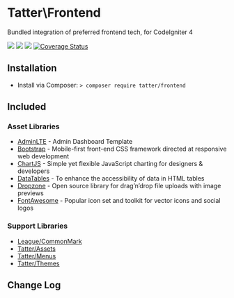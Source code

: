 # Tatter\Frontend

Bundled integration of preferred frontend tech, for CodeIgniter 4

[![](https://github.com/tattersoftware/codeigniter4-frontend/workflows/PHPUnit/badge.svg)](https://github.com/tattersoftware/codeigniter4-frontend/actions/workflows/test.yml)
[![](https://github.com/tattersoftware/codeigniter4-frontend/workflows/PHPStan/badge.svg)](https://github.com/tattersoftware/codeigniter4-frontend/actions/workflows/analyze.yml)
[![](https://github.com/tattersoftware/codeigniter4-frontend/workflows/Deptrac/badge.svg)](https://github.com/tattersoftware/codeigniter4-frontend/actions/workflows/inspect.yml)
[![Coverage Status](https://coveralls.io/repos/github/tattersoftware/codeigniter4-frontend/badge.svg?branch=develop)](https://coveralls.io/github/tattersoftware/codeigniter4-frontend?branch=develop)


## Installation

* Install via Composer: `> composer require tatter/frontend`

## Included

### Asset Libraries

* [AdminLTE](https://adminlte.io) - Admin Dashboard Template
* [Bootstrap](https://getbootstrap.com) - Mobile-first front-end CSS framework directed at responsive web development
* [ChartJS](https://www.chartjs.org) - Simple yet flexible JavaScript charting for designers & developers
* [DataTables](https://datatables.net) - To enhance the accessibility of data in HTML tables
* [Dropzone](https://www.dropzonejs.com) - Open source library for drag’n’drop file uploads with image previews
* [FontAwesome](https://fontawesome.com) - Popular icon set and toolkit for vector icons and social logos

### Support Libraries

* [League/CommonMark](https://packagist.org/packages/league/commonmark)
* [Tatter/Assets](https://packagist.org/packages/tatter/assets)
* [Tatter/Menus](https://packagist.org/packages/tatter/menus)
* [Tatter/Themes](https://packagist.org/packages/tatter/themes)

## Change Log

